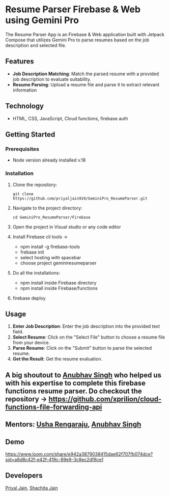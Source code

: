 # Resume Parser Firebase & Web using Gemini Pro

The Resume Parser App is an Firebase & Web application built with Jetpack Compose that utilizes Gemini Pro to parse resumes based on the job description and selected file.

## Features

- **Job Description Matching**: Match the parsed resume with a provided job description to evaluate suitability.
- **Resume Parsing**: Upload a resume file and parse it to extract relevant information

## Technology

- HTML, CSS, JavaScript, Cloud functions, firebase auth

## Getting Started

### Prerequisites

- Node version already installed v.18

### Installation

1. Clone the repository:

    ```
    git clone https://github.com/priyaljain919/GeminiPro_ResumeParser.git
    ```

2. Navigate to the project directory:

   ```
   cd GeminiPro_ResumeParser/Firebase
   ```

3. Open the project in Visual studio or any code editor

4. Install Firebase cli tools -> 
    - npm install -g firebase-tools
    - frebase init
    - select hosting with spacebar 
    - choose project geminiresumeparser

4. Do all the installations: 
    - npm install inside Firebase directory
    - npm install inside Firebase/functions

5. firebase deploy

## Usage
1. **Enter Job Description**: Enter the job description into the provided text field.
2. **Select Resume**: Click on the "Select File" button to choose a resume file from your device.
3. **Parse Resume**: Click on the "Submit" button to parse the selected resume.
4. **Get the Result**:  Get the resume evaluation.

## A big shoutout to [Anubhav Singh](https://www.linkedin.com/in/xprilion/) who helped us with his expertise to complete this firebase functions resume parser. Do checkout the repository -> https://github.com/xprilion/cloud-functions-file-forwarding-api

## Mentors: [Usha Rengaraju](https://linkedin.com/in/usha-rengaraju-b570b7a2),  [Anubhav Singh](https://www.linkedin.com/in/xprilion/)

## Demo
https://www.loom.com/share/e942a3879038415dae62f707fb074dce?sid=a8d8c42f-e42f-419c-89e9-3c8ec2df8ce1


## Developers
[Priyal Jain](https://www.linkedin.com/in/priyaljain919/), [Shachita Jain](https://www.linkedin.com/in/shachita/)
